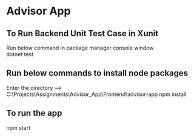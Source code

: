 # Advisor App

## To Run Backend Unit Test Case in Xunit
Run below command in package manager console window
<br />
dotnet test

## Run below commands to install node packages
Enter the directory --> C:\Projects\Assignments\Advisor_App\Frontend\advisor-app
npm install

## To run the app
npm start

